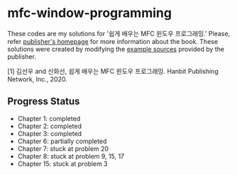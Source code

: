 # mfc-window-programming

These codes are my solutions for '쉽게 배우는 MFC 윈도우 프로그래밍.' Please, refer [publisher's homepage](https://www.hanbit.co.kr/store/books/look.php?p_code=B3126325886) for more information about the book. These solutions were created by modifying the [example sources](https://www.hanbit.co.kr/lib/examFileDown.php?hed_idx=4665) provided by the publisher.

[1] 김선우 and 신화선, 쉽게 배우는 MFC 윈도우 프로그래밍. Hanbit Publishing Network, Inc., 2020.

## Progress Status
* Chapter 1: completed
* Chapter 2: completed
* Chapter 3: completed
* Chapter 6: partially completed
* Chapter 7: stuck at problem 20
* Chapter 8: stuck at problem 9, 15, 17
* Chapter 15: stuck at problem 3
